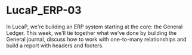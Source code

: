 # LucaP_ERP-03
In LucaP, we're building an ERP system starting at the core: the General Ledger. This week, we'll tie together what we've done by building the General journal, discuss how to work with one-to-many relationships and build a report with headers and footers. 
